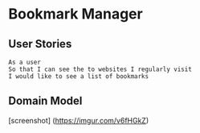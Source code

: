 # Bookmark Manager

## User Stories

```
As a user
So that I can see the to websites I regularly visit
I would like to see a list of bookmarks
```

## Domain Model

[screenshot] (https://imgur.com/v6fHGkZ)
